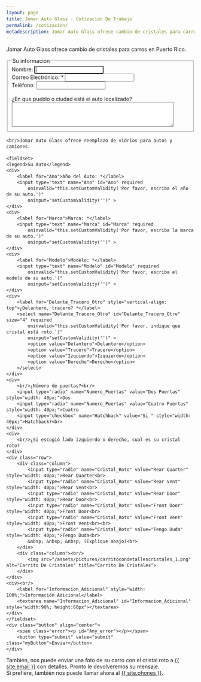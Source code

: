 ```yaml
---
layout: page
title: Jomar Auto Glass - Cotización De Trabajo
permalink: /cotizacion/
metadescription: Jomar Auto Glass ofrece cambio de cristales para carros en Puerto Rico. Reemplazo de vidrios para autos. 
---
```


Jomar Auto Glass ofrece cambio de cristales para carros en Puerto Rico.

<form name="precioporpagina" id="precioporpagina" data-netlify="true" method="post" action="{{ site.baseurl }}/cotizacion_response/index.html">
	<input type="hidden" name="data-netlify" value="true" />
	<fieldset>
	<legend>Su información</legend>	
	<div>
		<label for="Nombre">Nombre:</label>
		<input type="text" name="Nombre" id="Nombre" autofocus="true" />
	</div>
	<div>
		<label for="Correo_Electronico">Correo Electrónico: *</label>
		<input type="email" name="Correo_Electronico"  id="Correo_Electronico" required 
			oninvalid="this.setCustomValidity('Por favor, escriba su correo electrónico.')" 
			oninput="setCustomValidity('')" >
	</div>
	<div>
		<label for="Telefono">Teléfono:</label>
		<input type="tel" name="Telefono" id="Telefono" />
	</div>
	<div><br/>
		<label for="Localizado" style="width: 100%;">¿En que pueblo o ciudad está el auto localizado?</label>
		<textarea name="Localizado" id="Localizado" style="width:90%; height:60px"></textarea>
	</div>
	</fieldset>

	<br/>Jomar Auto Glass ofrece reemplazo de vidrios para autos y camiones. 

	<fieldset>
	<legend>Su Auto</legend>	
	<div>
		<label for="Ano">Año del Auto: *</label>
		<input type="text" name="Ano" id="Ano" required 
			oninvalid="this.setCustomValidity('Por favor, escriba el año de su auto.')" 
			oninput="setCustomValidity('')" >  
	</div>
	<div>
		<label for="Marca">Marca: *</label>
		<input type="text" name="Marca" id="Marca" required 
			oninvalid="this.setCustomValidity('Por favor, escriba la marca de su auto.')" 
			oninput="setCustomValidity('')" >
	</div>
	<div>
		<label for="Modelo">Modelo: *</label>
		<input type="text" name="Modelo" id="Modelo" required 
			oninvalid="this.setCustomValidity('Por favor, escriba el modelo de su auto.')" 
			oninput="setCustomValidity('')" >
	</div>
	<div>
		<label for="Delante_Tracero_Otro" style="vertical-align: top">¿Delantero, tracero? *</label>
		<select name="Delante_Tracero_Otro" id="Delante_Tracero_Otro" size="4" required 
			oninvalid="this.setCustomValidity('Por favor, indique que cristal está roto.')" 
			oninput="setCustomValidity('')" >
			<option value="Delantero">Delantero</option>
			<option value="Tracero">Tracero</option>
			<option value="Izquierdo">Izquierdo</option>
			<option value="Derecho">Derecho</option>
		</select>
	</div>
	<div>
		<br/>¿Número de puertas?<br/>
		<input type="radio" name="Numero_Puertas" value="Dos Puertas" style="width: 40px;">Dos
		<input type="radio" name="Numero_Puertas" value="Cuatro Puertas" style="width: 40px;">Cuatro
		<input type="checkbox" name="Hatchback" value="Si " style="width: 40px;">Hatchback?<br>
	</div>
	<div>
		<br/>¿Si escogió lado izquierdo o derecho, cual es su cristal roto?
	</div>
	<div class="row">
		<div class="column">
			<input type="radio" name="Cristal_Roto" value="Rear Quarter" style="width: 40px;">Rear Quarter<br>
			<input type="radio" name="Cristal_Roto" value="Rear Vent" style="width: 40px;">Rear Vent<br>
			<input type="radio" name="Cristal_Roto" value="Rear Door" style="width: 40px;">Rear Door<br>
			<input type="radio" name="Cristal_Roto" value="Front Door" style="width: 40px;">Front Door<br>
			<input type="radio" name="Cristal_Roto" value="Front Vent" style="width: 40px;">Front Vent<br><br>
			<input type="radio" name="Cristal_Roto" value="Tengo Duda" style="width: 40px;">Tengo Duda<br>
			&nbsp; &nbsp; &nbsp; (Explique abajo)<br>
		</div>
		<div class="column"><br/>
			<img src="/assets/pictures/carritocondetallescristales_1.png" alt="Carrito De Cristales" title="Carrito De Cristales">
		</div>
	</div>
	<div><br/>
		<label for="Informacion_Adicional" style="width: 100%;">Información Adicional</label>
		<textarea name="Informacion_Adicional" id="Informacion_Adicional" style="width:90%; height:60px"></textarea>
	</div>
	</fieldset>
	<div class="button" align="center">
		<span class="error"><p id="Any_error"></p></span>
		<button type="submit" value="submit" class="myButton">Enviar</button>
	</div>
</form>

También, nos puede enviar una foto de su carro con el cristal roto a <a href="mailto:{{ site.email }}" title="{{ site.email }}">{{ site.email }}</a> con detalles. Pronto le devolveremos su mensaje.  <br/>
Si prefiere, también nos puede llamar ahora al <a href="tel:{{ site.phones-link }}" title="{{ site.phones }}">{{ site.phones }}</a>.
